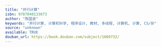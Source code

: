```yaml
---
title: "并行计算"
isbn: 9787040133073
author: "陈国良"
keywords: "并行计算, 计算机科学, 程序设计, 教材, 多线程, 计算机, 计算, CS/杂"
source: "unknown"
available: TRUE
douban_url: https://book.douban.com/subject/1609732/
---
```

